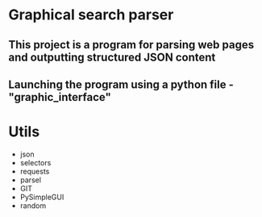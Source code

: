 # Graphical search parser
## This project is a program for parsing web pages and outputting structured JSON content
## Launching the program using a python file - "graphic_interface"
# Utils

- json 
- selectors
- requests
- parsel
- GIT
- PySimpleGUI
- random



